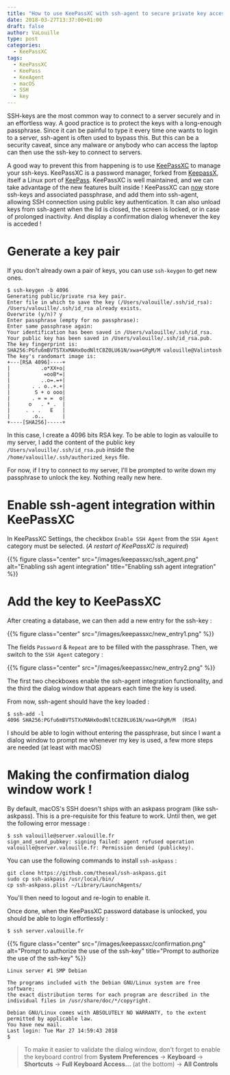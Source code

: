 ```yaml
---
title: "How to use KeePassXC with ssh-agent to secure private key access"
date: 2018-03-27T13:37:00+01:00
draft: false
author: VaLouille
type: post
categories:
  - KeePassXC
tags:
  - KeePassXC
  - KeePass
  - KeeAgent
  - macOS
  - SSH
  - key
---
```


SSH-keys are the most common way to connect to a server securely and in an effortless way. A good practice is to protect the keys with a long-enough passphrase. Since it can be painful to type it every time one wants to login to a server, ssh-agent is often used to bypass this. But this can be a security caveat, since any malware or anybody who can access the laptop can then use the ssh-key to connect to servers.

A good way to prevent this from happening is to use [KeePassXC][1] to manage your ssh-keys. KeePassXC is a password manager, forked from [KeepassX][3], itself a Linux port of [KeePass][4]. KeePassXC is well maintained, and we can take advantage of the new features built inside ! KeePassXC can [now][2] store ssh-keys and associated passphrase, and add them into ssh-agent, allowing SSH connection using public key authentication. It can also unload keys from ssh-agent when the lid is closed, the screen is locked, or in case of prolonged inactivity. And display a confirmation dialog whenever the key is acceded !

# Generate a key pair

If you don't already own a pair of keys, you can use `ssh-keygen` to get new ones.

```
$ ssh-keygen -b 4096
Generating public/private rsa key pair.
Enter file in which to save the key (/Users/valouille/.ssh/id_rsa):
/Users/valouille/.ssh/id_rsa already exists.
Overwrite (y/n)? y
Enter passphrase (empty for no passphrase):
Enter same passphrase again:
Your identification has been saved in /Users/valouille/.ssh/id_rsa.
Your public key has been saved in /Users/valouille/.ssh/id_rsa.pub.
The key fingerprint is:
SHA256:PGfu6mBVTSTXxMAHx0odNltC8Z0LU61N/xwa+GPgM/M valouille@Valintosh
The key's randomart image is:
+---[RSA 4096]----+
|          .o*XX+o|
|           =ooB*=|
|          ..o=.=+|
|       . . o..+.+|
|        S + o ooo|
|       . = = =  o|
|      o   . * .  |
|     . . .   E   |
|       .o..      |
+----[SHA256]-----+
```

In this case, I create a 4096 bits RSA key. To be able to login as valouille to my server, I add the content of the public key `/Users/valouille/.ssh/id_rsa.pub` inside the `/home/valouille/.ssh/authorized_keys` file.

For now, if I try to connect to my server, I'll be prompted to write down my passphrase to unlock the key. Nothing really new here.

# Enable ssh-agent integration within KeePassXC

In KeePassXC Settings, the checkbox `Enable SSH Agent` from the `SSH Agent` category must be selected. (*A restart of KeePassXC is required*)

{{% figure class="center" src="/images/keepassxc/ssh_agent.png" alt="Enabling ssh agent integration" title="Enabling ssh agent integration" %}}

# Add the key to KeePassXC

After creating a database, we can then add a new entry for the ssh-key :

{{% figure class="center" src="/images/keepassxc/new_entry1.png" %}}

The fields `Password` & `Repeat` are to be filled with the passphrase. Then, we switch to the `SSH Agent` category :

{{% figure class="center" src="/images/keepassxc/new_entry2.png" %}}

The first two checkboxes enable the ssh-agent integration functionality, and the third the dialog window that appears each time the key is used.

From now, ssh-agent should have the key loaded :

```
$ ssh-add -l
4096 SHA256:PGfu6mBVTSTXxMAHx0odNltC8Z0LU61N/xwa+GPgM/M  (RSA)
```

I should be able to login without entering the passphrase, but since I want a dialog window to prompt me whenever my key is used, a few more steps are needed (at least with macOS)

# Making the confirmation dialog window work !

By default, macOS's SSH doesn't ships with an askpass program (like ssh-askpass). This is a pre-requisite for this feature to work. Until then, we get the following error message :

```
$ ssh valouille@server.valouille.fr
sign_and_send_pubkey: signing failed: agent refused operation
valouille@server.valouille.fr: Permission denied (publickey).
```

You can use the following commands to install `ssh-askpass` :

```
git clone https://github.com/theseal/ssh-askpass.git
sudo cp ssh-askpass /usr/local/bin/
cp ssh-askpass.plist ~/Library/LaunchAgents/
```

You'll then need to logout and re-login to enable it.

Once done, when the KeePassXC password database is unlocked, you should be able to login effortlessly :

```
$ ssh server.valouille.fr
```

{{% figure class="center" src="/images/keepassxc/confirmation.png" alt="Prompt to authorize the use of the ssh-key" title="Prompt to authorize the use of the ssh-key" %}}


```
Linux server #1 SMP Debian

The programs included with the Debian GNU/Linux system are free software;
the exact distribution terms for each program are described in the
individual files in /usr/share/doc/*/copyright.

Debian GNU/Linux comes with ABSOLUTELY NO WARRANTY, to the extent
permitted by applicable law.
You have new mail.
Last login: Tue Mar 27 14:59:43 2018
$
```

> To make it easier to validate the dialog window, don't forget to enable the keyboard control from **System Preferences** → **Keyboard** → **Shortcuts** → **Full Keyboard Access...** (at the bottom) → **All Controls**

[1]: https://keepassxc.org/
[2]: https://github.com/keepassxreboot/keepassxc/issues/278
[3]: https://www.keepassx.org/
[4]: https://keepass.info/
